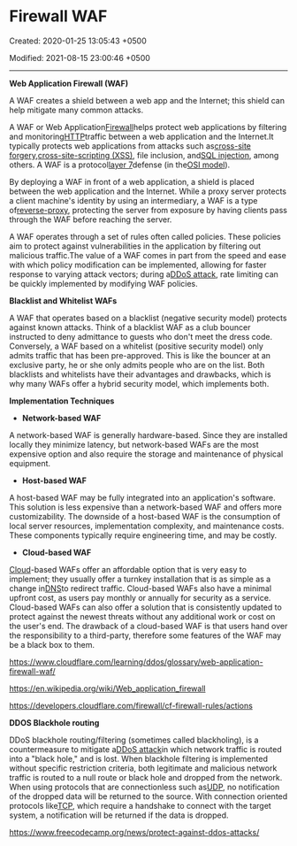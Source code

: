 # Firewall WAF

Created: 2020-01-25 13:05:43 +0500

Modified: 2021-08-15 23:00:46 +0500

---

**Web Application Firewall (WAF)**

A WAF creates a shield between a web app and the Internet; this shield can help mitigate many common attacks.



A WAF or Web Application[Firewall](https://www.cloudflare.com/learning/security/what-is-a-firewall/)helps protect web applications by filtering and monitoring[HTTP](https://www.cloudflare.com/learning/ddos/glossary/hypertext-transfer-protocol-http/)traffic between a web application and the Internet.It typically protects web applications from attacks such as[cross-site forgery](https://www.cloudflare.com/learning/security/threats/cross-site-request-forgery/),[cross-site-scripting (XSS)](https://www.cloudflare.com/learning/security/threats/cross-site-scripting/), file inclusion, and[SQL injection](https://www.cloudflare.com/learning/security/threats/sql-injection/), among others. A WAF is a protocol[layer 7](https://www.cloudflare.com/learning/ddos/what-is-layer-7/)defense (in the[OSI model](https://www.cloudflare.com/learning/ddos/glossary/open-systems-interconnection-model-osi/)).



By deploying a WAF in front of a web application, a shield is placed between the web application and the Internet. While a proxy server protects a client machine's identity by using an intermediary, a WAF is a type of[reverse-proxy](https://www.cloudflare.com/learning/cdn/glossary/reverse-proxy/), protecting the server from exposure by having clients pass through the WAF before reaching the server.



A WAF operates through a set of rules often called policies. These policies aim to protect against vulnerabilities in the application by filtering out malicious traffic.The value of a WAF comes in part from the speed and ease with which policy modification can be implemented, allowing for faster response to varying attack vectors; during a[DDoS attack](https://www.cloudflare.com/learning/ddos/what-is-a-ddos-attack), rate limiting can be quickly implemented by modifying WAF policies.



**Blacklist and Whitelist WAFs**

A WAF that operates based on a blacklist (negative security model) protects against known attacks. Think of a blacklist WAF as a club bouncer instructed to deny admittance to guests who don't meet the dress code. Conversely, a WAF based on a whitelist (positive security model) only admits traffic that has been pre-approved. This is like the bouncer at an exclusive party, he or she only admits people who are on the list. Both blacklists and whitelists have their advantages and drawbacks, which is why many WAFs offer a hybrid security model, which implements both.



**Implementation Techniques**
-   **Network-based WAF**

A network-based WAF is generally hardware-based. Since they are installed locally they minimize latency, but network-based WAFs are the most expensive option and also require the storage and maintenance of physical equipment.


-   **Host-based WAF**

A host-based WAF may be fully integrated into an application's software. This solution is less expensive than a network-based WAF and offers more customizability. The downside of a host-based WAF is the consumption of local server resources, implementation complexity, and maintenance costs. These components typically require engineering time, and may be costly.


-   **Cloud-based WAF**

[Cloud](https://www.cloudflare.com/learning/cloud/what-is-the-cloud/)-based WAFs offer an affordable option that is very easy to implement; they usually offer a turnkey installation that is as simple as a change in[DNS](https://www.cloudflare.com/learning/ddos/glossary/domain-name-system-dns/)to redirect traffic. Cloud-based WAFs also have a minimal upfront cost, as users pay monthly or annually for security as a service. Cloud-based WAFs can also offer a solution that is consistently updated to protect against the newest threats without any additional work or cost on the user's end. The drawback of a cloud-based WAF is that users hand over the responsibility to a third-party, therefore some features of the WAF may be a black box to them.



<https://www.cloudflare.com/learning/ddos/glossary/web-application-firewall-waf/>

<https://en.wikipedia.org/wiki/Web_application_firewall>

<https://developers.cloudflare.com/firewall/cf-firewall-rules/actions>



**DDOS Blackhole routing**

DDoS blackhole routing/filtering (sometimes called blackholing), is a countermeasure to mitigate a[DDoS attack](https://www.cloudflare.com/learning/ddos/what-is-a-ddos-attack/)in which network traffic is routed into a "black hole," and is lost. When blackhole filtering is implemented without specific restriction criteria, both legitimate and malicious network traffic is routed to a null route or black hole and dropped from the network. When using protocols that are connectionless such as[UDP](https://www.cloudflare.com/learning/ddos/glossary/user-datagram-protocol-udp/), no notification of the dropped data will be returned to the source. With connection oriented protocols like[TCP](https://www.cloudflare.com/learning/ddos/glossary/tcp-ip/), which require a handshake to connect with the target system, a notification will be returned if the data is dropped.



<https://www.freecodecamp.org/news/protect-against-ddos-attacks/>

